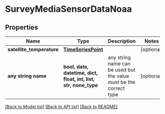 # SurveyMediaSensorDataNoaa


## Properties
Name | Type | Description | Notes
------------ | ------------- | ------------- | -------------
**satellite_temperature** | [**TimeSeriesPoint**](TimeSeriesPoint.md) |  | [optional] 
**any string name** | **bool, date, datetime, dict, float, int, list, str, none_type** | any string name can be used but the value must be the correct type | [optional]

[[Back to Model list]](../README.md#documentation-for-models) [[Back to API list]](../README.md#documentation-for-api-endpoints) [[Back to README]](../README.md)


